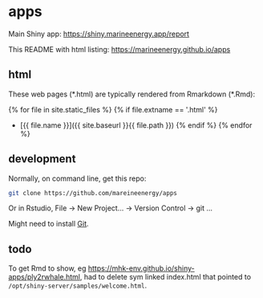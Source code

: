 # apps

Main Shiny app: https://shiny.marineenergy.app/report

This README with html listing: https://marineenergy.github.io/apps

## html

These web pages (\*.html) are typically rendered from Rmarkdown (\*.Rmd):

<!-- Jekyll rendering: https://marineenergy.github.io/apps/ -->
{% for file in site.static_files %}
  {% if file.extname == '.html' %}
* [{{ file.name }}]({{ site.baseurl }}{{ file.path }})
  {% endif %}
{% endfor %}

## development

Normally, on command line, get this repo:

```bash
git clone https://github.com/mareineenergy/apps
```

Or in Rstudio, File -> New Project... -> Version Control -> git ...

Might need to install [Git](https://git-scm.com/).

## todo

To get Rmd to show, eg https://mhk-env.github.io/shiny-apps/ply2rwhale.html, had to delete sym linked index.html that pointed to `/opt/shiny-server/samples/welcome.html`.